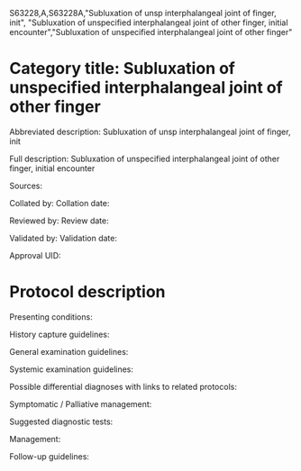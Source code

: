 S63228,A,S63228A,"Subluxation of unsp interphalangeal joint of finger, init", "Subluxation of unspecified interphalangeal joint of other finger, initial encounter","Subluxation of unspecified interphalangeal joint of other finger"
# Category title: Subluxation of unspecified interphalangeal joint of other finger

Abbreviated description: Subluxation of unsp interphalangeal joint of finger, init

Full description: Subluxation of unspecified interphalangeal joint of other finger, initial encounter

Sources:

Collated by:
Collation date:

Reviewed by:
Review date:

Validated by:
Validation date:

Approval UID:

# Protocol description

Presenting conditions:

History capture guidelines:

General examination guidelines:

Systemic examination guidelines:

Possible differential diagnoses with links to related protocols:

Symptomatic / Palliative management:

Suggested diagnostic tests:

Management:

Follow-up guidelines:
